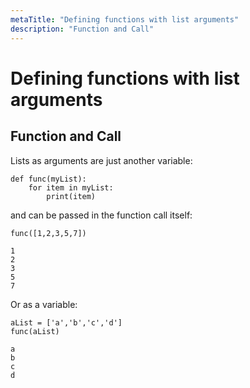 ```yaml
---
metaTitle: "Defining functions with list arguments"
description: "Function and Call"
---
```


# Defining functions with list arguments



## Function and Call


Lists as arguments are just another variable:

```
def func(myList):
    for item in myList:
        print(item)

```

and can be passed in the function call itself:

```
func([1,2,3,5,7])

1
2
3
5
7

```

Or as a variable:

```
aList = ['a','b','c','d']
func(aList)

a
b
c
d

```


